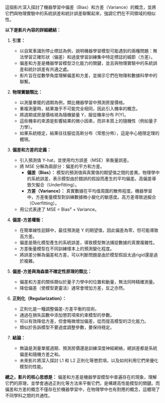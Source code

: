 這個影片深入探討了機器學習中偏差（Bias）和方差（Variance）的概念，並將它們與物理實驗中的系統誤差和統計誤差聯繫起來，強調它們在不同領域的相似性。

**以下是影片內容的詳細總結：**

1.  **引言：**
    *   以自駕車識別停止標誌為例，說明機器學習模型可能遇到的兩種問題：無法學習正確形狀（偏差）和過度學習訓練集中特定標誌的細節（方差）。
    *   偏差和方差是機器學習模型泛化能力的關鍵，並且與物理實驗中的系統誤差和統計誤差有共通之處。
    *   影片旨在從數學角度理解偏差和方差，並揭示它們在物理和數據科學中的聯繫。

2.  **物理實驗類比：**
    *   以測量單擺的週期為例，類比機器學習中預測房屋價格。
    *   重複測量時，結果幾乎不可能完全相同，因此引入機率的概念。
    *   將週期或房屋價格視為隨機變量 Y，服從機率分布 P(Y)。
    *   這些機率的來源是影響結果的微小因素，而非本質上的隨機性（例如量子力學）。
    *   如果系統穩定，結果往往服從高斯分布（常態分佈），這是中心極限定理的體現。

3.  **偏差和方差的定義：**
    *   引入預測值 Y-hat，並使用均方誤差（MSE）來衡量誤差。
    *   將 MSE 分解為兩部分：偏差的平方和方差。
        *   **偏差（Bias）：** 模型的預測值與真實值的期望值之間的差異。物理學中的系統誤差，表示模型由於錯誤的假設而產生的平均偏差。高偏差導致欠擬合（Underfitting）。
        *   **方差（Variance）：** 真實數據在平均值周圍的散佈程度。機器學習中，方差衡量模型對訓練數據微小變化的敏感度。高方差導致過擬合（Overfitting）。
    *   用公式表達了 MSE = Bias² + Variance。

4.  **偏差-方差權衡：**
    *   在簡單線性迴歸中，最佳預測是 Y 的期望值，因此偏差為零，但可能導致高方差。
    *   偏差是簡化模型產生的系統誤差，導致模型無法捕捉數據的真實複雜性。
    *   方差衡量模型在不同訓練樣本上的預測變化程度。
    *   將誤差分解為偏差和方差，可以判斷問題是由於模型假設太過rigid還是過於複雜。

5.  **偏差-方差與海森堡不確定性原理的類比：**
    *   偏差和方差的關係類似於量子力學中的位置和動量，無法同時精確測量。
    *   降低偏差（使模型更靈活）通常會增加方差，反之亦然。

6.  **正則化（Regularization）：**
    *   正則化是一種調整偏差-方差平衡的技術。
    *   通過在損失函數中添加懲罰項來約束模型的參數。
    *   可以有效降低方差，但會略微增加偏差，從而提高模型的泛化能力。
    *   類似於告訴模型不要過度調整參數，要保持穩定。

7.  **結論：**
    *   無論是測量單擺週期、預測房價還是訓練深度神經網絡，總誤差都是系統偏差和隨機方差之和。
    *   未來影片將深入探討 L1 和 L2 正則化等懲罰項，以及如何利用它們來優化模型的性能。

**總之，影片的核心思想是：** 偏差和方差是機器學習模型中普遍存在的現象，理解它們的原理，並學會通過正則化等方法來平衡它們，是構建高性能模型的關鍵。而偏差和方差的概念不僅存在於機器學習中，在物理學中也有對應的概念，這體現了不同學科之間的共通性。
